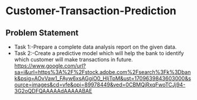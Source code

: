 # Customer-Transaction-Prediction
## Problem Statement
* Task 1:-Prepare a complete data analysis report on the given data.
* Task 2:-Create a predictive model which will help the bank to identify which
  customer will make transactions in future.
https://www.google.com/url?sa=i&url=https%3A%2F%2Fstock.adobe.com%2Fsearch%3Fk%3Dbank&psig=AOvVaw1_FAyw6xsAGgiO0_HIjTpM&ust=1709639843603000&source=images&cd=vfe&opi=89978449&ved=0CBMQjRxqFwoTCJj94-3G2oQDFQAAAAAdAAAAABAE
